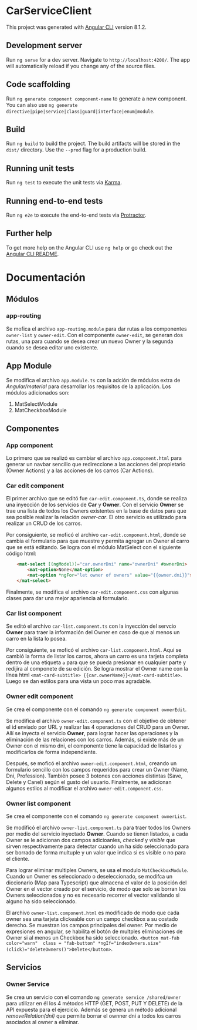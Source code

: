 # CarServiceClient

This project was generated with [Angular CLI](https://github.com/angular/angular-cli) version 8.1.2.

## Development server

Run `ng serve` for a dev server. Navigate to `http://localhost:4200/`. The app will automatically reload if you change any of the source files.

## Code scaffolding

Run `ng generate component component-name` to generate a new component. You can also use `ng generate directive|pipe|service|class|guard|interface|enum|module`.

## Build

Run `ng build` to build the project. The build artifacts will be stored in the `dist/` directory. Use the `--prod` flag for a production build.

## Running unit tests

Run `ng test` to execute the unit tests via [Karma](https://karma-runner.github.io).

## Running end-to-end tests

Run `ng e2e` to execute the end-to-end tests via [Protractor](http://www.protractortest.org/).

## Further help

To get more help on the Angular CLI use `ng help` or go check out the [Angular CLI README](https://github.com/angular/angular-cli/blob/master/README.md).


# Documentación

## Módulos

### app-routing

Se mofica el archivo `app-routing.module` para dar rutas a los componentes `owner-list` y `owner-edit`. Con el componente `owner-edit`, se generan dos rutas, una para cuando se desea crear un nuevo Owner y la segunda cuando se desea editar uno existente.

## App Module
Se modifica el archivo `app.module.ts` con la adción de módulos extra de _Angular/material_ para desarrollar los requisitos de la aplicación. Los módulos adicionados son:

1. MatSelectModule
2. MatCheckboxModule

## Componentes

### App component

Lo primero que se realizó es cambiar el archivo `app.component.html` para generar un navbar sencillo que redireccione a las acciones del propietario \(Owner Actions\) y a las acciones de los carros \(Car Actions\).

### Car edit component 

El primer archivo que se editó fue `car-edit.component.ts`, donde se realiza una inyección de los servicios de **Car** y **Owner**. Con el servicio **Owner** se trae una lista de todos los Owners existentes en la base de datos para que sea posible realizar la relación *owner-car*. El otro servicio es utilizado para realizar un CRUD de los carros.

Por consiguiente, se moficó el archivo `car-edit.component.html`, donde se cambia el formulario para que muestre y permita agregar un Owner al carro que se está editando. Se logra con el módulo MatSelect con el siguiente código html:

``` html
    <mat-select [(ngModel)]="car.ownerDni" name="ownerDni" #ownerDni>
        <mat-option>None</mat-option>
        <mat-option *ngFor="let owner of owners" value="{{owner.dni}}">{{owner.name}}</mat-option>
    </mat-select>
```

Finalmente, se modifica el archivo `car-edit.component.css` con algunas clases para dar una mejor apariencia al formulario.

### Car list component 

Se editó el archivo `car-list.component.ts` con la inyección del servcio **Owner** para traer la información del Owner en caso de que al menos un carro en la lista lo posea.

Por consiguiente, se moficó el archivo `car-list.component.html`. Aquí se cambió la forma de listar los carros, ahora un carro es una tarjeta completa dentro de una etiqueta `a` para que se pueda presionar en cualquier parte y redijira al componete de su edición. Se logra mostrar el Owner name con la línea html `<mat-card-subtitle> {{car.ownerName}}</mat-card-subtitle>`. Luego se dan estilos para una vista un poco mas agradable.

### Owner edit component 

Se crea el componente con el comando `ng generate component ownerEdit`.

Se modifica el archivo `owner-edit.component.ts` con el objetivo de obtener el id enviado por URL y realizar las 4 operaciones del CRUD para un Owner. Allí se inyecta el servicio **Owner**, para lograr hacer las operaciones y la eliminación de las relaciones con los carros. Además, si existe más de un Owner con el mismo dni, el componente tiene la capacidad de listarlos y modificarlos de forma independiente.

Después, se moficó el archivo `owner-edit.component.html`, creando un formulario sencillo con los campos requeridos para crear un Owner \(Name, Dni, Profession\). También posee 3 botones con acciones distintas \(Save, Delete y Canel\) según el gusto del usuario. Finalmente, se adicionan algunos estilos al modificar el archivo `owner-edit.component.css`.

### Owner list component 

Se crea el componente con el comando `ng generate component ownerList`.

Se modificó el archivo `owner-list.component.ts` para traer todos los Owners por medio del servicio inyectado **Owner**. Cuando se tienen listados, a cada Owner se le adicionan dos campos adicioanles, _checked_ y _visible_ que sirven respectivamente para detectar cuando un ha sido seleccionado para ser borrado de forma multuple y un valor que indica si es visible o no para el cliente. 

Para lograr eliminar multiples Owners, se usa el modulo `MatCheckboxModule`. Cuando un Owner es seleccionado o deseleccionado, se modifca un diccionario \(Map para Typescript\) que almacena el valor de la posición del Owner en el vector creado por el servicio, de modo que solo se borran los Owners seleccionados y no es necesario recorrer el vector validando si alguno ha sido seleccionado.

El archivo `owner-list.component.html` es modificado de modo que cada owner sea una tarjeta clickeable con un campo checkbox a su costado derecho. Se muestran los campos principales del owner. Por medio de expresiones en angular, se habilita el botón de multples eliminaciones de Owner si al menos un Checkbox ha sido seleccionado. `<button mat-fab color="warn"  class = "fab-button" *ngIf="indexOwners.size" (click)="deleteOwners()">Delete</button>`.

## Servicios

### Owner Service

Se crea un servicio con el comando `ng generate service /shared/owner` para utilizar en él los 4 métodos HTTP \(GET, POST, PUT Y DELETE\) de la API expuesta para el ejercicio. Además se genera un método adicional _removeRelation\(dni\)_ que permite borrar el ownner dni a todos los carros asociados al owner a eliminar.